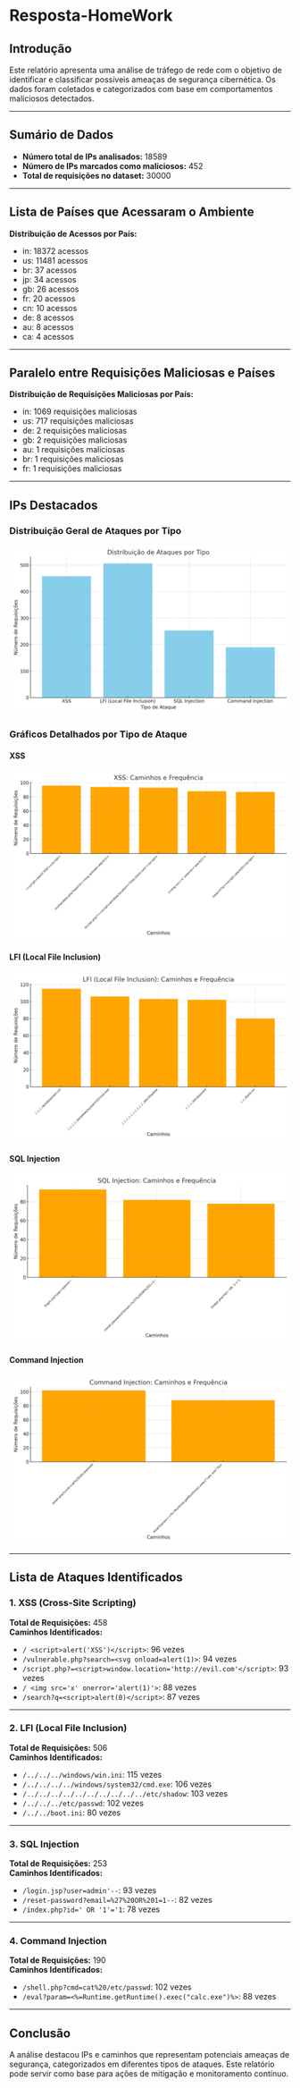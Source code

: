 # Resposta-HomeWork

## Introdução
Este relatório apresenta uma análise de tráfego de rede com o objetivo de identificar e classificar possíveis ameaças de segurança cibernética. Os dados foram coletados e categorizados com base em comportamentos maliciosos detectados.

---

## Sumário de Dados
- **Número total de IPs analisados:** 18589
- **Número de IPs marcados como maliciosos:** 452
- **Total de requisições no dataset:** 30000

---

## Lista de Países que Acessaram o Ambiente

**Distribuição de Acessos por País:**

- in: 18372 acessos
- us: 11481 acessos
- br: 37 acessos
- jp: 34 acessos
- gb: 26 acessos
- fr: 20 acessos
- cn: 10 acessos
- de: 8 acessos
- au: 8 acessos
- ca: 4 acessos

---

## Paralelo entre Requisições Maliciosas e Países

**Distribuição de Requisições Maliciosas por País:**

- in: 1069 requisições maliciosas
- us: 717 requisições maliciosas
- de: 2 requisições maliciosas
- gb: 2 requisições maliciosas
- au: 1 requisições maliciosas
- br: 1 requisições maliciosas
- fr: 1 requisições maliciosas

---

## IPs Destacados

### Distribuição Geral de Ataques por Tipo
![Distribuição de Ataques por Tipo](attack_distribution.png)

### Gráficos Detalhados por Tipo de Ataque
#### XSS
![XSS](./xss_details.png)
#### LFI (Local File Inclusion)
![LFI (Local File Inclusion)](./lfi_(local_file_inclusion)_details.png)
#### SQL Injection
![SQL Injection](./sql_injection_details.png)
#### Command Injection
![Command Injection](./command_injection_details.png)

---

## Lista de Ataques Identificados

### 1. XSS (Cross-Site Scripting)
**Total de Requisições:** 458  
**Caminhos Identificados:**
- `/ <script>alert('XSS')</script>`: 96 vezes
- `/vulnerable.php?search=<svg onload=alert(1)>`: 94 vezes
- `/script.php?=<script>window.location='http://evil.com'</script>`: 93 vezes
- `/ <img src='x' onerror='alert(1)'>`: 88 vezes
- `/search?q=<script>alert(0)</script>`: 87 vezes

---

### 2. LFI (Local File Inclusion)
**Total de Requisições:** 506  
**Caminhos Identificados:**
- `/../../../windows/win.ini`: 115 vezes
- `/../../../../windows/system32/cmd.exe`: 106 vezes
- `/../../../../../../../../../../etc/shadow`: 103 vezes
- `/../../../etc/passwd`: 102 vezes
- `/../../boot.ini`: 80 vezes

---

### 3. SQL Injection
**Total de Requisições:** 253  
**Caminhos Identificados:**
- `/login.jsp?user=admin'--`: 93 vezes
- `/reset-password?email=%27%20OR%201=1--`: 82 vezes
- `/index.php?id=' OR '1'='1`: 78 vezes

---

### 4. Command Injection
**Total de Requisições:** 190  
**Caminhos Identificados:**
- `/shell.php?cmd=cat%20/etc/passwd`: 102 vezes
- `/eval?param=<%=Runtime.getRuntime().exec("calc.exe")%>`: 88 vezes

---

## Conclusão
A análise destacou IPs e caminhos que representam potenciais ameaças de segurança, categorizados em diferentes tipos de ataques. Este relatório pode servir como base para ações de mitigação e monitoramento contínuo.
